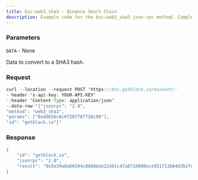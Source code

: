 ```yaml
---
title: bsc:web3_sha3 - Binance Smart Chain
description: Example code for the bsc:web3_sha3 json-rpc method. Сomplete guide on how to use bsc:web3_sha3 json-rpc in GetBlock.io Web3 documentation.
---
```


### Parameters


`DATA` - None

Data to convert to a SHA3 hash.

### Request

``` java
curl --location --request POST 'https://bsc.getblock.io/mainnet/' 
--header 'x-api-key: YOUR-API-KEY' 
--header 'Content-Type: application/json' 
--data-raw '{"jsonrpc": "2.0",
"method": "web3_sha3",
"params": ["0x68656c6c6f20776f726c00"],
"id": "getblock.io"}'
```

###  Response

``` java
{
    "id": "getblock.io",
    "jsonrpc": "2.0",
    "result": "0x5e39a0a66544c0668bde22d61c47a8710000ece931f13b84d3b2feb44ec96d3f"
}
```

